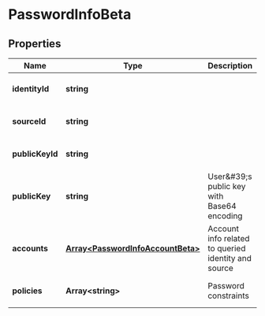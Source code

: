 # PasswordInfoBeta

## Properties

Name | Type | Description | Notes
------------ | ------------- | ------------- | -------------
**identityId** | **string** |  | [optional] [default to undefined]
**sourceId** | **string** |  | [optional] [default to undefined]
**publicKeyId** | **string** |  | [optional] [default to undefined]
**publicKey** | **string** | User\&#39;s public key with Base64 encoding | [optional] [default to undefined]
**accounts** | [**Array&lt;PasswordInfoAccountBeta&gt;**](PasswordInfoAccountBeta.md) | Account info related to queried identity and source | [optional] [default to undefined]
**policies** | **Array&lt;string&gt;** | Password constraints | [optional] [default to undefined]

